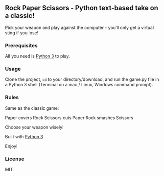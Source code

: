 ## Rock Paper Scissors - Python text-based take on a classic!

Pick your weapon and play against the computer - you'll only get a virtual sting if you lose!

### Prerequisites

All you need is [Python 3](https://python.org)  to play.

### Usage
Clone the project, <code>cd</code> to your directory/download, and run the game.py file in a Python 3 shell (Terminal on a mac / Linux, Windows command prompt).

### Rules
Same as the classic game:

Paper covers Rock  Scissors cuts Paper  Rock smashes Scissors

Choose your weapon wisely!

Built with [Python 3](https://www.python.org/doc/)

Enjoy!

### License 
MIT
